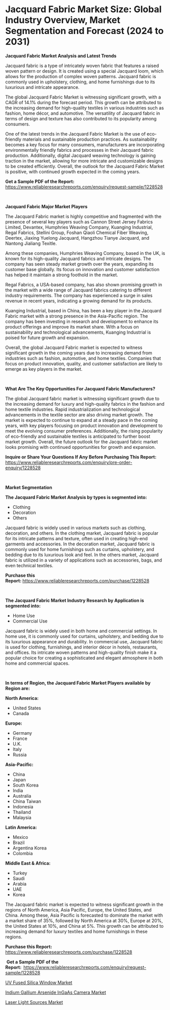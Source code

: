 <p><h1>Jacquard Fabric Market Size: Global Industry Overview, Market Segmentation and Forecast (2024 to 2031)</h1></p><p><strong>Jacquard Fabric Market Analysis and Latest Trends</strong></p>
<p><p>Jacquard fabric is a type of intricately woven fabric that features a raised woven pattern or design. It is created using a special Jacquard loom, which allows for the production of complex woven patterns. Jacquard fabric is commonly used in upholstery, clothing, and home furnishings due to its luxurious and intricate appearance.</p><p>The global Jacquard Fabric Market is witnessing significant growth, with a CAGR of 14.1% during the forecast period. This growth can be attributed to the increasing demand for high-quality textiles in various industries such as fashion, home décor, and automotive. The versatility of Jacquard fabric in terms of design and texture has also contributed to its popularity among consumers.</p><p>One of the latest trends in the Jacquard Fabric Market is the use of eco-friendly materials and sustainable production practices. As sustainability becomes a key focus for many consumers, manufacturers are incorporating environmentally friendly fabrics and processes in their Jacquard fabric production. Additionally, digital Jacquard weaving technology is gaining traction in the market, allowing for more intricate and customizable designs to be created efficiently. Overall, the outlook for the Jacquard Fabric Market is positive, with continued growth expected in the coming years.</p></p>
<p><strong>Get a Sample PDF of the Report:&nbsp;</strong> <a href="https://www.reliableresearchreports.com/enquiry/request-sample/1228528">https://www.reliableresearchreports.com/enquiry/request-sample/1228528</a></p>
<p>&nbsp;</p>
<p><strong>Jacquard Fabric Major Market Players</strong></p>
<p><p>The Jacquard Fabric market is highly competitive and fragmented with the presence of several key players such as Cannon Street Jersey Fabrics Limited, Devantex, Humphries Weaving Company, Kuanging Industrial, Regal Fabrics, Stellini Group, Foshan Qiaoli Chemical Fiber Weaving, Deertex, Jiaxing Yuelong Jacquard, Hangzhou Tianye Jacquard, and Nantong Jialiang Texitle.</p><p>Among these companies, Humphries Weaving Company, based in the UK, is known for its high-quality Jacquard fabrics and intricate designs. The company has seen steady market growth over the years, expanding its customer base globally. Its focus on innovation and customer satisfaction has helped it maintain a strong foothold in the market.</p><p>Regal Fabrics, a USA-based company, has also shown promising growth in the market with a wide range of Jacquard fabrics catering to different industry requirements. The company has experienced a surge in sales revenue in recent years, indicating a growing demand for its products.</p><p>Kuanging Industrial, based in China, has been a key player in the Jacquard Fabric market with a strong presence in the Asia-Pacific region. The company has been investing in research and development to enhance its product offerings and improve its market share. With a focus on sustainability and technological advancements, Kuanging Industrial is poised for future growth and expansion.</p><p>Overall, the global Jacquard Fabric market is expected to witness significant growth in the coming years due to increasing demand from industries such as fashion, automotive, and home textiles. Companies that focus on product innovation, quality, and customer satisfaction are likely to emerge as key players in the market.</p></p>
<p>&nbsp;</p>
<p><strong>What Are The Key Opportunities For Jacquard Fabric Manufacturers?</strong></p>
<p><p>The global Jacquard fabric market is witnessing significant growth due to the increasing demand for luxury and high-quality fabrics in the fashion and home textile industries. Rapid industrialization and technological advancements in the textile sector are also driving market growth. The market is expected to continue to expand at a steady pace in the coming years, with key players focusing on product innovation and development to meet the evolving consumer preferences. Additionally, the rising popularity of eco-friendly and sustainable textiles is anticipated to further boost market growth. Overall, the future outlook for the Jacquard fabric market looks promising with continued opportunities for growth and expansion.</p></p>
<p><strong>Inquire or Share Your Questions If Any Before Purchasing This Report:</strong> <a href="https://www.reliableresearchreports.com/enquiry/pre-order-enquiry/1228528">https://www.reliableresearchreports.com/enquiry/pre-order-enquiry/1228528</a></p>
<p>&nbsp;</p>
<p><strong>Market Segmentation</strong></p>
<p><strong>The Jacquard Fabric Market Analysis by types is segmented into:</strong></p>
<p><ul><li>Clothing</li><li>Decoration</li><li>Others</li></ul></p>
<p><p>Jacquard fabric is widely used in various markets such as clothing, decoration, and others. In the clothing market, Jacquard fabric is popular for its intricate patterns and texture, often used in creating high-end garments and accessories. In the decoration market, Jacquard fabric is commonly used for home furnishings such as curtains, upholstery, and bedding due to its luxurious look and feel. In the others market, Jacquard fabric is utilized in a variety of applications such as accessories, bags, and even technical textiles.</p></p>
<p><strong>Purchase this Report:&nbsp;</strong><a href="https://www.reliableresearchreports.com/purchase/1228528">https://www.reliableresearchreports.com/purchase/1228528</a></p>
<p>&nbsp;</p>
<p><strong>The Jacquard Fabric Market Industry Research by Application is segmented into:</strong></p>
<p><ul><li>Home Use</li><li>Commercial Use</li></ul></p>
<p><p>Jacquard fabric is widely used in both home and commercial settings. In home use, it is commonly used for curtains, upholstery, and bedding due to its luxurious appearance and durability. In commercial use, Jacquard fabric is used for clothing, furnishings, and interior décor in hotels, restaurants, and offices. Its intricate woven patterns and high-quality finish make it a popular choice for creating a sophisticated and elegant atmosphere in both home and commercial spaces.</p></p>
<p>&nbsp;</p>
<p><strong>In terms of Region, the Jacquard Fabric Market Players available by Region are:</strong></p>
<p>
    <p> <strong> North America: </strong>
        <ul>
            <li>United States</li>
            <li>Canada</li>
        </ul>
        </p> 
    <p> <strong> Europe: </strong>
        <ul>
            <li>Germany</li>
            <li>France</li>
            <li>U.K.</li>
            <li>Italy</li>
            <li>Russia</li>
        </ul>
        </p> 
    <p> <strong> Asia-Pacific: </strong>
        <ul>
            <li>China</li>
            <li>Japan</li>
            <li>South Korea</li>
            <li>India</li>
            <li>Australia</li>
            <li>China Taiwan</li>
            <li>Indonesia</li>
            <li>Thailand</li>
            <li>Malaysia</li>
        </ul>
        </p> 
    <p> <strong> Latin America: </strong>
        <ul>
            <li>Mexico</li>
            <li>Brazil</li>
            <li>Argentina Korea</li>
            <li>Colombia</li>
        </ul>
        </p> 
    <p> <strong> Middle East & Africa: </strong>
        <ul>
            <li>Turkey</li>
            <li>Saudi</li>
            <li>Arabia</li>
            <li>UAE</li>
            <li>Korea</li>
        </ul>
    </p>
    </p>
<p><p>The Jacquard fabric market is expected to witness significant growth in the regions of North America, Asia Pacific, Europe, the United States, and China. Among these, Asia Pacific is forecasted to dominate the market with a market share of 35%, followed by North America at 30%, Europe at 20%, the United States at 10%, and China at 5%. This growth can be attributed to increasing demand for luxury textiles and home furnishings in these regions.</p></p>
<p><strong>Purchase this Report: </strong><a href="https://www.reliableresearchreports.com/purchase/1228528">https://www.reliableresearchreports.com/purchase/1228528</a></p>
<p>&nbsp;<strong>Get a Sample PDF of the Report:&nbsp;&nbsp;</strong><a href="https://www.reliableresearchreports.com/enquiry/request-sample/1228528">https://www.reliableresearchreports.com/enquiry/request-sample/1228528</a></p>
<p><strong></strong></p>
<p><p><a href="https://view.publitas.com/reportprime-1/uv-fused-silica-window-market-size-market-trends-and-growth-outlook-forecasted-for-period-from-2023-to-2030/">UV Fused Silica Window Market</a></p><p><a href="https://view.publitas.com/reportprime-1/indium-gallium-arsenide-ingaas-camera-market-furnish-information-about-market-size-market-share-market-dynamics-and-projections-spanning-from-2023-to-2030/">Indium Gallium Arsenide InGaAs Camera Market</a></p><p><a href="https://view.publitas.com/reportprime-1/laser-light-sources-market-size-growth-outlook-from-2023-to-2030-projecting-at-markets-trends-analysis-by-application-regional-outlook-and-revenue/">Laser Light Sources Market</a></p></p>